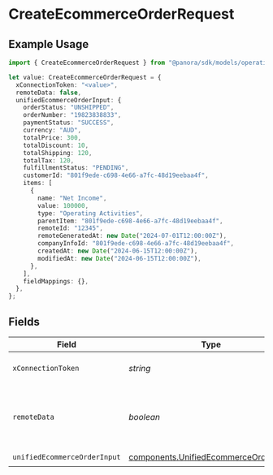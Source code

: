 # CreateEcommerceOrderRequest

## Example Usage

```typescript
import { CreateEcommerceOrderRequest } from "@panora/sdk/models/operations";

let value: CreateEcommerceOrderRequest = {
  xConnectionToken: "<value>",
  remoteData: false,
  unifiedEcommerceOrderInput: {
    orderStatus: "UNSHIPPED",
    orderNumber: "19823838833",
    paymentStatus: "SUCCESS",
    currency: "AUD",
    totalPrice: 300,
    totalDiscount: 10,
    totalShipping: 120,
    totalTax: 120,
    fulfillmentStatus: "PENDING",
    customerId: "801f9ede-c698-4e66-a7fc-48d19eebaa4f",
    items: [
      {
        name: "Net Income",
        value: 100000,
        type: "Operating Activities",
        parentItem: "801f9ede-c698-4e66-a7fc-48d19eebaa4f",
        remoteId: "12345",
        remoteGeneratedAt: new Date("2024-07-01T12:00:00Z"),
        companyInfoId: "801f9ede-c698-4e66-a7fc-48d19eebaa4f",
        createdAt: new Date("2024-06-15T12:00:00Z"),
        modifiedAt: new Date("2024-06-15T12:00:00Z"),
      },
    ],
    fieldMappings: {},
  },
};
```

## Fields

| Field                                                                                          | Type                                                                                           | Required                                                                                       | Description                                                                                    | Example                                                                                        |
| ---------------------------------------------------------------------------------------------- | ---------------------------------------------------------------------------------------------- | ---------------------------------------------------------------------------------------------- | ---------------------------------------------------------------------------------------------- | ---------------------------------------------------------------------------------------------- |
| `xConnectionToken`                                                                             | *string*                                                                                       | :heavy_check_mark:                                                                             | The connection token                                                                           |                                                                                                |
| `remoteData`                                                                                   | *boolean*                                                                                      | :heavy_minus_sign:                                                                             | Set to true to include data from the original Accounting software.                             | false                                                                                          |
| `unifiedEcommerceOrderInput`                                                                   | [components.UnifiedEcommerceOrderInput](../../models/components/unifiedecommerceorderinput.md) | :heavy_check_mark:                                                                             | N/A                                                                                            |                                                                                                |